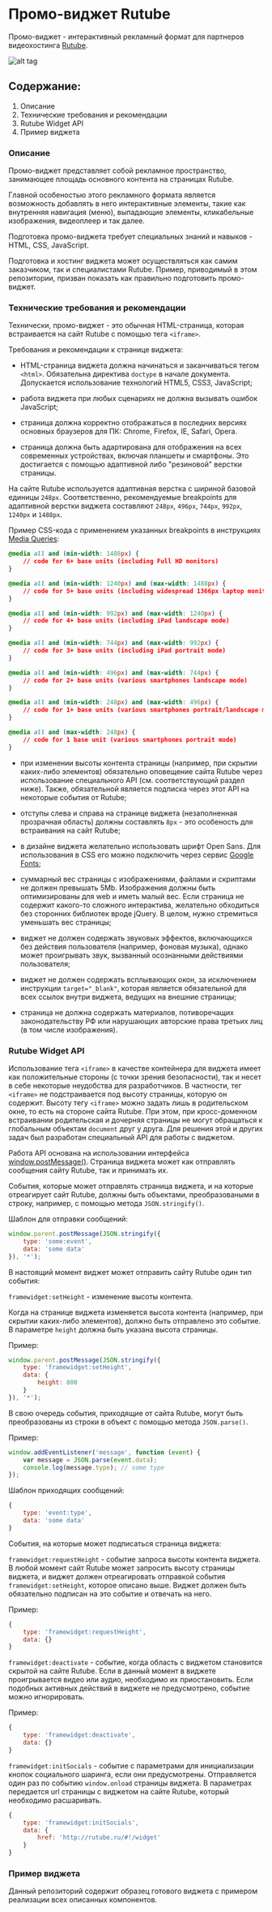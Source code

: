 Промо-виджет Rutube
====================

Промо-виджет - интерактивный рекламный формат для партнеров видеохостинга [Rutube](http://rutube.ru/).

![alt tag](https://github.com/igorpetrovcom/RutubeShowcaseWidget/blob/master/RutubeShowcaseWidget.png)

Содержание:
-----------

1. Описание
2. Технические требования и рекомендации
3. Rutube Widget API
4. Пример виджета

### Описание

Промо-виджет представляет собой рекламное пространство, занимающее площадь основного контента на страницах Rutube.

Главной особеностью этого рекламного формата является возможность добавлять в него интерактивные элементы, такие как внутренняя навигация (меню), выпадающие элементы, кликабельные изображения, видеоплеер и так далее.

Подготовка промо-виджета требует специальных знаний и навыков - HTML, CSS, JavaScript.

Подготовка и хостинг виджета может осуществляться как самим заказчиком, так и специалистами Rutube. Пример, приводимый в этом репозитории, призван показать как правильно подготовить промо-виджет.

### Технические требования и рекомендации

Технически, промо-виджет - это обычная HTML-страница, которая встраивается на сайт Rutube с помощью тега `<iframe>`.

Требования и рекомендации к странице виджета:

- HTML-страница виджета должна начинаться и заканчиваться тегом `<html>`. Обязательна директива `doctype` в начале документа. Допускается использование технологий HTML5, CSS3, JavaScript;

- работа виджета при любых сценариях не должна вызывать ошибок JavaScript;

- страница должна корректно отображаться в последних версиях основных браузеров для ПК: Chrome, Firefox, IE, Safari, Opera.

- страница должна быть адартирована для отображения на всех современных устройствах, включая планшеты и смартфоны. Это достигается с помощью адаптивной либо "резиновой" верстки страницы.

На сайте Rutube используется адаптивная верстка с шириной базовой единицы `248px`. Соответственно, рекомендуемые breakpoints для адаптивной верстки виджета составляют `248px`, `496px`, `744px`, `992px`, `1240px` и `1488px`.

Пример CSS-кода с применением указанных breakpoints в инструкциях [Media Queries](https://developer.mozilla.org/en-US/docs/Web/Guide/CSS/Media_queries):
```css
@media all and (min-width: 1488px) {
    // code for 6+ base units (including Full HD monitors)
}
```
```css
@media all and (min-width: 1240px) and (max-width: 1488px) {
    // code for 5+ base units (including widespread 1366px laptop monitors)
}
```
```css
@media all and (min-width: 992px) and (max-width: 1240px) {
    // code for 4+ base units (including iPad landscape mode)
}
```
```css
@media all and (min-width: 744px) and (max-width: 992px) {
    // code for 3+ base units (including iPad portrait mode)
}
```
```css
@media all and (min-width: 496px) and (max-width: 744px) {
    // code for 2+ base units (various smartphones landscape mode)
}
```
```css
@media all and (min-width: 248px) and (max-width: 496px) {
    // code for 1+ base units (various smartphones portrait/landscape mode)
}
```
```css
@media all and (max-width: 248px) {
    // code for 1 base unit (various smartphones portrait mode)
}
```
- при изменении высоты контента страницы (например, при скрытии каких-либо элементов) обязательно оповещение сайта Rutube через использование специального API (см. соответствующий раздел ниже). Также, обязательной является подписка через этот API на некоторые события от Rutube;

- отступы слева и справа на странице виджета (незаполненная прозрачная область) должны составлять `8px` - это особеность для встраивания на сайт Rutube;

- в дизайне виджета желательно использовать шрифт Open Sans. Для использования в CSS его можно подключить через сервис [Google Fonts](http://www.google.com/fonts/);

- суммарный вес страницы с изображениями, файлами и скриптами не должен превышать 5Mb. Изображения должны быть оптимизированы для web и иметь малый вес. Если страница не содержит какого-то сложного интерактива, желательно обходиться без сторонних библиотек вроде jQuery. В целом, нужно стремиться уменьшать вес страницы;

- виджет не должен содержать звуковых эффектов, включающихся без действия пользователя (например, фоновая музыка), однако может проигрывать звук, вызванный осознанными действиями пользователя;

- виджет не должен содержать всплывающих окон, за исключением инструкции `target="_blank"`, которая является обязательной для всех ссылок внутри виджета, ведущих на внешние страницы;

- страница не должна содержать материалов, потиворечащих законодательству РФ или нарушающих авторские права третьих лиц (в том числе изображения).

### Rutube Widget API

Использование тега `<iframe>` в качестве контейнера для виджета имеет как положительные стороны (с точки зрения безопасности), так и несет в себе некоторые неудобства для разработчиков. В частности, тег `<iframe>` не подстраивается под высоту страницы, которую он содержит. Высоту тегу `<iframe>` можно задать лишь в родительском окне, то есть на стороне сайта Rutube. При этом, при кросс-доменном встраивании родительская и дочерняя страницы не могут обращаться к глобальным объектам `document` друг у друга. Для решения этой и других задач был разработан специальный API для работы с виджетом.

Работа API основана на использовании интерфейса [window.postMessage()](https://developer.mozilla.org/en-US/docs/Web/API/Window.postMessage). Страница виджета может как отправлять сообщения сайту Rutube, так и принимать их.

События, которые может отправлять страница виджета, и на которые отреагирует сайт Rutube, должны быть объектами, преобразоваными в строку, например, с помощью метода `JSON.stringify()`.

Шаблон для отправки сообщений:
```javascript
window.parent.postMessage(JSON.stringify({
    type: 'some:event',
    data: 'some data'
}), '*');
```
В настоящий момент виджет может отправить сайту Rutube один тип события:

`framewidget:setHeight` - изменение высоты контента.

Когда на странице виджета изменяется высота контента (например, при скрытии каких-либо элементов), должно быть отправлено это событие. В параметре `height` должна быть указана высота страницы.

Пример:
```javascript
window.parent.postMessage(JSON.stringify({
    type: 'framewidget:setHeight',
    data: {
        height: 800
    }
}), '*');
```
В свою очередь события, приходящие от сайта Rutube, могут быть преобразованы из строки в объект с помощью метода `JSON.parse()`.

Пример:
```javascript
window.addEventListener('message', function (event) {
    var message = JSON.parse(event.data);
    console.log(message.type); // some type
});
```

Шаблон приходящих сообщений:
```javascript
{
    type: 'event:type',
    data: 'some data'
}
```
События, на которые может подписаться страница виджета:

`framewidget:requestHeight` - событие запроса высоты контента виджета. В любой момент сайт Rutube может запросить высоту страницы виджета, и виджет должен отреагировать отправкой события `framewidget:setHeight`, которое описано выше. Виджет должен быть обязательно подписан на это событие и отвечать на него.

Пример:
```javascript
{
    type: 'framewidget:requestHeight',
    data: {}
}
```
`framewidget:deactivate` - событие, когда область с виджетом становится скрытой на сайте Rutube. Если в данный момент в виджете проигрывается видео или аудио, необходимо их приостановить. Если подобных активных действий в виджете не предусмотрено, событие можно игнорировать.

Пример:
```javascript
{
    type: 'framewidget:deactivate',
    data: {}
}
```
`framewidget:initSocials` - событие с параметрами для инициализации кнопок социального шаринга, если они предусмотрены. Отправляется один раз по событию `window.onload` страницы виджета. В параметрах передается url страницы с виджетом на сайте Rutube, который необходимо расшаривать.
```javascript
{
    type: 'framewidget:initSocials',
    data: {
        href: 'http://rutube.ru/#!/widget'
    }
}
```

### Пример виджета

Данный репозиторий содержит образец готового виджета с примером реализации всех описанных компонентов.
